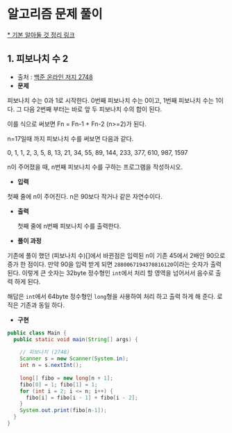 # 알고리즘 문제 풀이 

[* 기본 알아둘 것 정리 링크](https://github.com/ksu3101/TIL/blob/master/Algorithm/base.md)  
  
## 1. 피보나치 수 2
- 출처 : [백준 온라인 저지 2748](https://www.acmicpc.net/problem/2748)
- **문제**

 피보나치 수는 0과 1로 시작한다. 0번째 피보나치 수는 0이고, 1번째 피보나치 수는 1이다. 그 다음 2번째 부터는 바로 앞 두 피보나치 수의 합이 된다.

 이를 식으로 써보면 Fn = Fn-1 + Fn-2 (n>=2)가 된다.

 n=17일때 까지 피보나치 수를 써보면 다음과 같다.

 0, 1, 1, 2, 3, 5, 8, 13, 21, 34, 55, 89, 144, 233, 377, 610, 987, 1597

 n이 주어졌을 때, n번째 피보나치 수를 구하는 프로그램을 작성하시오.

- **입력**

 첫째 줄에 n이 주어진다. n은 90보다 작거나 같은 자연수이다.

- **출력**

  첫째 줄에 n번째 피보나치 수를 출력한다.

- **풀이 과정**

 기존에 풀이 했던 (피보나치 수)[]에서 바뀐점은 입력된 n이 기존 45에서 2배인 90으로 증가 한 점이다. 만약 90을 입력 받게 되면 `2880067194370816120`이라는 숫자가 출력 된다. 이렇게 큰 숫자는 32byte 정수형인 `int`에서 처리 할 영역을 넘어서서 음수로 출력 하게 된다. 

 해답은 `int`에서 64byte 정수형인 `long`형을 사용하여 처리 하고 출력 하게 해 준다. 로직은 기존과 동일 하다. 

- **구현**

```java
public class Main {
  public static void main(String[] args) {
    
    // 피보나치 (2748)
    Scanner s = new Scanner(System.in);
    int n = s.nextInt();
    
    long[] fibo = new long[n + 1];
    fibo[0] = 1; fibo[1] = 1;
    for (int i = 2; i <= n; i++) {
      fibo[i] = fibo[i - 1] + fibo[i - 2];
    }
    System.out.print(fibo[n-1]);
  }
}
```
